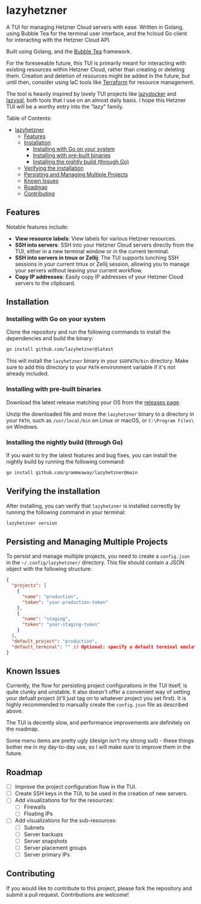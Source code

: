 # lazyhetzner
A TUI for managing Hetzner Cloud servers with ease. Written in Golang, using Bubble Tea for the terminal user interface, and the hcloud Go client for interacting with the Hetzner Cloud API.

Built using Golang, and the [Bubble Tea](https://github.com/charmbracelet/bubbletea) framework.

For the foreseeable future, this TUI is primarily meant for interacting with existing resources within Hetzner Cloud, rather than creating or deleting them. Creation and deletion of resources might be added in the future, but until then, consider using IaC tools like [Terraform](https://www.terraform.io/) for resource management.

The tool is heavily inspired by lovely TUI projects like [lazydocker](https://github.com/jesseduffield/lazydocker) and [lazysql](https://github.com/jorgerojas26/lazysql), both tools that I use on an almost daily basis. I hope this Hetzner TUI will be a worthy entry into the "lazy" family.

Table of Contents:
- [lazyhetzner](#lazyhetzner)
  - [Features](#features)
  - [Installation](#installation)
    - [Installing with Go on your system](#installing-with-go-on-your-system)
    - [Installing with pre-built binaries](#installing-with-pre-built-binaries)
    - [Installing the nightly build (through Go)](#installing-the-nightly-build-through-go)
  - [Verifying the installation](#verifying-the-installation)
  - [Persisting and Managing Multiple Projects](#persisting-and-managing-multiple-projects)
  - [Known Issues](#known-issues)
  - [Roadmap](#roadmap)
  - [Contributing](#contributing)

## Features
Notable features include:
- **View resource labels**: View labels for various Hetzner resources.
- **SSH into servers**: SSH into your Hetzner Cloud servers directly from the TUI, either in a new terminal window or in the current terminal.
- **SSH into servers in tmux or Zellij**: The TUI supports lunching SSH sessions in your current tmux or Zellij session, allowing you to manage your servers without leaving your current workflow.
- **Copy IP addresses**: Easily copy IP addresses of your Hetzner Cloud servers to the clipboard.

## Installation
### Installing with Go on your system
Clone the repository and run the following commands to install the dependencies and build the binary:

```bash
go install github.com/lazyhetzner@latest
```
This will install the `lazyhetzner` binary in your `$GOPATH/bin` directory. Make sure to add this directory to your `PATH` environment variable if it's not already included.

### Installing with pre-built binaries
Download the latest release matching your OS from the [releases page](https://github.com/grammeaway/lazyhetzner/releases).

Unzip the downloaded file and move the `lazyhetzner` binary to a directory in your `PATH`, such as `/usr/local/bin` on Linux or macOS, or `C:\Program Files\` on Windows.

### Installing the nightly build (through Go)
If you want to try the latest features and bug fixes, you can install the nightly build by running the following command:

```bash
go install github.com/grammeaway/lazyhetzner@main
```

## Verifying the installation
After installing, you can verify that `lazyhetzner` is installed correctly by running the following command in your terminal:

```bash
lazyhetzner version
```


## Persisting and Managing Multiple Projects
To persist and manage multiple projects, you need to create a ```config.json``` in the ```~/.config/lazyhetzner/``` directory. This file should contain a JSON object with the following structure:

```json
{
  "projects": [
    {
      "name": "production",
      "token": "your-production-token"
    },
    {
      "name": "staging", 
      "token": "your-staging-token"
    }
  ],
  "default_project": "production",
  "default_terminal": "" // Optional: specify a default terminal emulator, e.g., "foot", "alacritty", "kitty"
}
```

## Known Issues
Currently, the flow for persisting project configurations in the TUI itself, is quite clunky and unstable. It also doesn't offer a convenient way of setting your defualt project (it'll just tag on to whatever project you set first). It is highly recommended to manually create the `config.json` file as described above.

The TUI is decently slow, and performance improvements are definitely on the roadmap.

Some menu items are pretty ugly (design isn't my strong suit) - these things bother me in my day-to-day use, so I will make sure to improve them in the future.

## Roadmap
- [ ] Improve the project configuration flow in the TUI.
- [ ] Create SSH keys in the TUI, to be used in the creation of new servers.
- [ ] Add visualizations for for the resources:
    - [ ] Firewalls
    - [ ] Floating IPs
- [ ] Add visualizations for the sub-resources:
    - [ ] Subnets
    - [ ] Server backups
    - [ ] Server snapshots
    - [ ] Server placement groups
    - [ ] Server primary IPs

## Contributing
If you would like to contribute to this project, please fork the repository and submit a pull request. Contributions are welcome!
